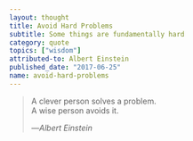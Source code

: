 ```yaml
---
layout: thought
title: Avoid Hard Problems
subtitle: Some things are fundamentally hard
category: quote
topics: ["wisdom"]
attributed-to: Albert Einstein
published_date: "2017-06-25"
name: avoid-hard-problems
---
```

> A clever person solves a problem.<br>
> A wise person avoids it.
>
> &mdash;<cite>Albert Einstein</cite>

